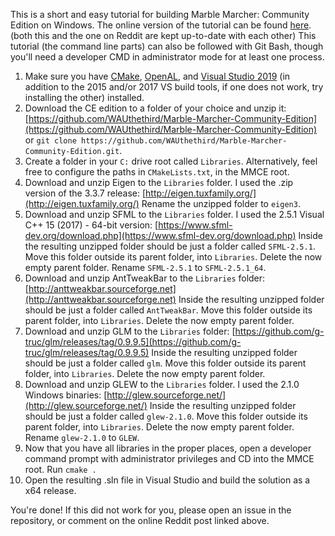 This is a short and easy tutorial for building Marble Marcher: Community Edition on Windows. The online version of the tutorial can be found [here](https://www.reddit.com/r/Marblemarcher/comments/bamqyh/how_to_configure_and_compile_source_for_windows/). (both this and the one on Reddit are kept up-to-date with each other) This tutorial (the command line parts) can also be followed with Git Bash, though you'll need a developer CMD in administrator mode for at least one process.

1. Make sure you have [CMake](https://cmake.org/), [OpenAL](https://www.openal.org/), and [Visual Studio 2019](https://visualstudio.microsoft.com/vs/) (in addition to the 2015 and/or 2017 VS build tools, if one does not work, try installing the other) installed.
2. Download the CE edition to a folder of your choice and unzip it: [https://github.com/WAUthethird/Marble-Marcher-Community-Edition](https://github.com/WAUthethird/Marble-Marcher-Community-Edition) or `git clone https://github.com/WAUthethird/Marble-Marcher-Community-Edition.git`.
3. Create a folder in your `C:` drive root called `Libraries`. Alternatively, feel free to configure the paths in `CMakeLists.txt`, in the MMCE root.
4. Download and unzip Eigen to the `Libraries` folder. I used the .zip version of the 3.3.7 release: [http://eigen.tuxfamily.org/](http://eigen.tuxfamily.org/) Rename the unzipped folder to `eigen3`.
5. Download and unzip SFML to the `Libraries` folder. I used the 2.5.1 Visual C++ 15 (2017) - 64-bit version: [https://www.sfml-dev.org/download.php](https://www.sfml-dev.org/download.php) Inside the resulting unzipped folder should be just a folder called `SFML-2.5.1`. Move this folder outside its parent folder, into `Libraries`. Delete the now empty parent folder. Rename `SFML-2.5.1` to `SFML-2.5.1_64`.
6. Download and unzip AntTweakBar to the `Libraries` folder: [http://anttweakbar.sourceforge.net](http://anttweakbar.sourceforge.net) Inside the resulting unzipped folder should be just a folder called `AntTweakBar`. Move this folder outside its parent folder, into `Libraries`. Delete the now empty parent folder.
7. Download and unzip GLM to the `Libraries` folder: [https://github.com/g-truc/glm/releases/tag/0.9.9.5](https://github.com/g-truc/glm/releases/tag/0.9.9.5) Inside the resulting unzipped folder should be just a folder called `glm`. Move this folder outside its parent folder, into `Libraries`. Delete the now empty parent folder.
8. Download and unzip GLEW to the `Libraries` folder. I used the 2.1.0 Windows binaries: [http://glew.sourceforge.net/](http://glew.sourceforge.net/) Inside the resulting unzipped folder should be just a folder called `glew-2.1.0`. Move this folder outside its parent folder, into `Libraries`. Delete the now empty parent folder. Rename `glew-2.1.0` to `GLEW`.
9. Now that you have all libraries in the proper places, open a developer command prompt with administrator privileges and CD into the MMCE root. Run `cmake .`
10. Open the resulting .sln file in Visual Studio and build the solution as a x64 release.

You're done!
If this did not work for you, please open an issue in the repository, or comment on the online Reddit post linked above.
